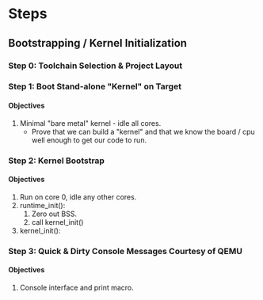# Steps

## Bootstrapping / Kernel Initialization

### Step 0: Toolchain Selection & Project Layout

### Step 1: Boot Stand-alone "Kernel" on Target

#### Objectives

1. Minimal "bare metal" kernel - idle all cores.
   - Prove that we can build a "kernel" and that we know the board / cpu well enough to get our code to run.

### Step 2: Kernel Bootstrap

#### Objectives

1. Run on core 0, idle any other cores.
2. runtime_init():
   1. Zero out BSS.
   2. call kernel_init()
3. kernel_init():

### Step 3: Quick & Dirty Console Messages Courtesy of QEMU

#### Objectives

1. Console interface and print macro.
